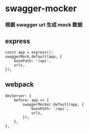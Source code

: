 # swagger-mocker

### 根据 swagger url 生成 mock 数据

## express

```
const app = express();
swaggerMock.default(app, {
    basePath: '/api',
    urls,
});
```

## webpack

```
devServer: {
    before: app => {
        swaggerMocker.default(app, {
            basePath: '/api',
            urls,
        });
    },
},
```
